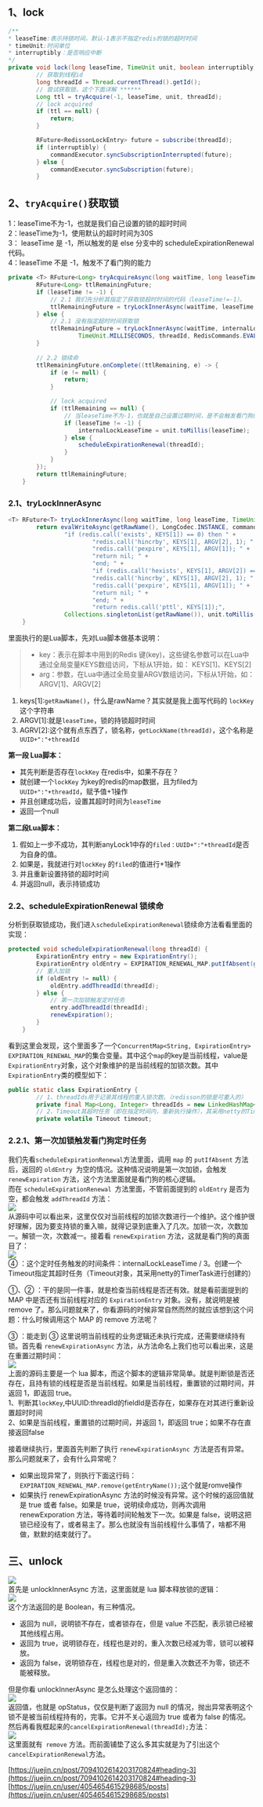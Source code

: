 <a name="xuozg"></a>
## 1、lock
```java
/**
* leaseTime:表示持锁时间，默认-1表示不指定redis的锁的超时时间
* timeUnit:时间单位
* interruptibly：是否响应中断
*/
private void lock(long leaseTime, TimeUnit unit, boolean interruptibly) throws InterruptedException {
        // 获取到线程id
        long threadId = Thread.currentThread().getId();
        // 尝试获取锁，这个下面详解 ******
        Long ttl = tryAcquire(-1, leaseTime, unit, threadId);
        // lock acquired
        if (ttl == null) {
            return;
        }

        RFuture<RedissonLockEntry> future = subscribe(threadId);
        if (interruptibly) {
            commandExecutor.syncSubscriptionInterrupted(future);
        } else {
            commandExecutor.syncSubscription(future);
        }
```
<a name="QkeBi"></a>
## 2、`tryAcquire()`获取锁
1：leaseTime不为-1，也就是我们自己设置的锁的超时时间<br />2：leaseTime为-1，使用默认的超时时间为30S<br />3： leaseTime 是 -1，所以触发的是 else 分支中的 scheduleExpirationRenewal 代码。<br />4：leaseTime 不是 -1，触发不了看门狗的能力
```java
private <T> RFuture<Long> tryAcquireAsync(long waitTime, long leaseTime, TimeUnit unit, long threadId) {
        RFuture<Long> ttlRemainingFuture;
        if (leaseTime != -1) {
            // 2.1 我们先分析其指定了获取锁超时时间的代码（leaseTime!=-1）。
            ttlRemainingFuture = tryLockInnerAsync(waitTime, leaseTime, unit, threadId, RedisCommands.EVAL_LONG);
        } else {
            // 2.1 没有指定超时时间获取锁
            ttlRemainingFuture = tryLockInnerAsync(waitTime, internalLockLeaseTime,
                    TimeUnit.MILLISECONDS, threadId, RedisCommands.EVAL_LONG);
        }
        
        // 2.2 锁续命
        ttlRemainingFuture.onComplete((ttlRemaining, e) -> {
            if (e != null) {
                return;
            }

            // lock acquired
            if (ttlRemaining == null) {
                // 当leaseTime不为-1，也就是自己设置过期时间，是不会触发看门狗的
                if (leaseTime != -1) {
                    internalLockLeaseTime = unit.toMillis(leaseTime);
                } else {
                    scheduleExpirationRenewal(threadId);
                }
            }
        });
        return ttlRemainingFuture;
    }
```
<a name="Cw7s8"></a>
### 2.1、tryLockInnerAsync
```java
<T> RFuture<T> tryLockInnerAsync(long waitTime, long leaseTime, TimeUnit unit, long threadId, RedisStrictCommand<T> command) {
        return evalWriteAsync(getRawName(), LongCodec.INSTANCE, command,
                "if (redis.call('exists', KEYS[1]) == 0) then " +
                        "redis.call('hincrby', KEYS[1], ARGV[2], 1); " +
                        "redis.call('pexpire', KEYS[1], ARGV[1]); " +
                        "return nil; " +
                        "end; " +
                        "if (redis.call('hexists', KEYS[1], ARGV[2]) == 1) then " +
                        "redis.call('hincrby', KEYS[1], ARGV[2], 1); " +
                        "redis.call('pexpire', KEYS[1], ARGV[1]); " +
                        "return nil; " +
                        "end; " +
                        "return redis.call('pttl', KEYS[1]);",
                Collections.singletonList(getRawName()), unit.toMillis(leaseTime), getLockName(threadId));
    }
```
里面执行的是Lua脚本，先对Lua脚本做基本说明：
> - key：表示在脚本中用到的Redis 键(key)，这些键名参数可以在Lua中通过全局变量KEYS数组访问，下标从1开始，如： KEYS[1]、KEYS[2]
> - arg：参数，在Lua中通过全局变量ARGV数组访问，下标从1开始，如：ARGV[1]、ARGV[2]

1. keys[1]:`getRawName()`，什么是rawName？其实就是我上面写代码的 `lockKey` 这个字符串
2. ARGV[1]:就是`leaseTime`，锁的持锁超时时间
3. AGRV[2]:这个就有点东西了，锁名称，`getLockName(threadId)`，这个名称是`UUID+":"+threadId`

**第一段 Lua脚本：**

- 其先判断是否存在`lockKey` 在redis中，如果不存在？
- 就创建一个`lockKey` 为key的redis的map数据，且为filed为`UUID+":"+threadId`，赋予值+1操作
- 并且创建成功后，设置其超时时间为`leaseTime`
- 返回一个null

**第二段Lua脚本：**

1. 假如上一步不成功，其判断anyLock1中存的`filed：UUID+":"+threadId`是否为自身的值。
2. 如果是，我就进行对`lockKey` 的`filed`的值进行+1操作
3. 并且重新设置持锁的超时时间
4. 并返回null，表示持锁成功
<a name="Iv4Yz"></a>
### 2.2、scheduleExpirationRenewal 锁续命
分析到获取锁成功，我们进`入scheduleExpirationRenewal`锁续命方法看看里面的实现：
```java
protected void scheduleExpirationRenewal(long threadId) {
        ExpirationEntry entry = new ExpirationEntry();
        ExpirationEntry oldEntry = EXPIRATION_RENEWAL_MAP.putIfAbsent(getEntryName(), entry);
        // 重入加锁
        if (oldEntry != null) {
            oldEntry.addThreadId(threadId);
        } else {
            // 第一次加锁触发定时任务
            entry.addThreadId(threadId);
            renewExpiration();
        }
    }
```
看到这里会发现，这个里面多了一个`ConcurrentMap<String, ExpirationEntry> EXPIRATION_RENEWAL_MAP`的集合变量。其中这个`map`的key是当前线程，value是`ExpirationEntry`对象，这个对象维护的是当前线程的加锁次数。其中`ExpirationEntry`类的模型如下：
```java
public static class ExpirationEntry {
        // 1、threadIds用于记录其线程的重入锁次数。（redisson的锁是可重入的）
        private final Map<Long, Integer> threadIds = new LinkedHashMap<>();
        // 2、Timeout其超时任务（即在指定时间内，重新执行操作），其采用netty的TimerTask进行创建的
        private volatile Timeout timeout;
```
<a name="bFA7W"></a>
### 2.2.1、第一次加锁触发看门狗定时任务
我们先看`scheduleExpirationRenewal`方法里面，调用 `map` 的 `putIfAbsent` 方法后，返回的 `oldEntry `为空的情况。这种情况说明是第一次加锁，会触发 `renewExpiration` 方法，这个方法里面就是看门狗的核心逻辑。<br />而在 `scheduleExpirationRenewal `方法里面，不管前面提到的 `oldEntry` 是否为空，都会触发 `addThreadId` 方法：<br />![](https://cdn.nlark.com/yuque/0/2022/webp/297975/1652669496834-2bedccc6-5fe5-462d-b30e-8ea9c0d2b83e.webp#clientId=u76f6b25b-b9b4-4&from=paste&id=u67482494&originHeight=312&originWidth=690&originalType=url&ratio=1&rotation=0&showTitle=false&status=done&style=none&taskId=udb497251-bcb0-45c7-b8f2-1c47aefb363&title=)<br />从源码中可以看出来，这里仅仅对当前线程的加锁次数进行一个维护。这个维护很好理解，因为要支持锁的重入嘛，就得记录到底重入了几次。加锁一次，次数加一。解锁一次，次数减一。接着看 `renewExpiration` 方法，这就是看门狗的真面目了：<br />![](https://cdn.nlark.com/yuque/0/2022/webp/297975/1652669661899-0c7d0b6e-0dc8-4890-acfb-cdfc675613d1.webp#clientId=u76f6b25b-b9b4-4&from=paste&id=u819bfd9a&originHeight=666&originWidth=648&originalType=url&ratio=1&rotation=0&showTitle=false&status=done&style=none&taskId=u093ff84d-5462-4650-811e-9bff77a052b&title=)<br /> ④ ：这个定时任务触发的时间条件：internalLockLeaseTime / 3。创建一个Timeout指定其超时任务（Timeout对象，其采用netty的TimerTask进行创建的） 

 ①、② ：干的是同一件事，就是检查当前线程是否还有效。就是看前面提到的 MAP 中是否还有当前线程对应的 `ExpirationEntry` 对象。没有，就说明是被 remove 了。那么问题就来了，你看源码的时候非常自然而然的就应该想到这个问题：什么时候调用这个 MAP 的 remove 方法呢？

  ③ ：能走到 ③ 这里说明当前线程的业务逻辑还未执行完成，还需要继续持有锁。首先看 `renewExpirationAsync` 方法，从方法命名上我们也可以看出来，这是在重置过期时间：<br />![](https://cdn.nlark.com/yuque/0/2022/webp/297975/1652669826694-bb969d0d-7efa-4d21-b5d3-e5ef81f98756.webp#clientId=u76f6b25b-b9b4-4&from=paste&id=u4f145ea0&originHeight=193&originWidth=635&originalType=url&ratio=1&rotation=0&showTitle=false&status=done&style=none&taskId=u2a7fab14-3966-43e4-a062-1fb7b2869a9&title=)<br />上面的源码主要是一个 lua 脚本，而这个脚本的逻辑非常简单。就是判断锁是否还存在，且持有锁的线程是否是当前线程。如果是当前线程，重置锁的过期时间，并返回 1，即返回 true。<br />1、判断其`lockKey`,中UUID:threadId的fieldId是否存在，如果存在对其进行重新设置超时时间<br />2、如果是当前线程，重置锁的过期时间，并返回 1，即返回 true；如果不存在直接返回false

接着继续执行，里面首先判断了执行 `renewExpirationAsync `方法是否有异常。那么问题就来了，会有什么异常呢？

- 如果出现异常了，则执行下面这行码：`EXPIRATION_RENEWAL_MAP.remove(getEntryName());`这个就是romve操作
- 如果执行 renewExpirationAsync 方法的时候没有异常。这个时候的返回值就是 true 或者 false。如果是 true，说明续命成功，则再次调用 renewExporation 方法，等待着时间轮触发下一次。如果是 false，说明这把锁已经没有了，或者易主了。那么也就没有当前线程什么事情了，啥都不用做，默默的结束就行了。

<a name="BF9NR"></a>
## 三、unlock 
![](https://cdn.nlark.com/yuque/0/2022/webp/297975/1652670558036-eac9220c-9637-4c89-bb23-b59a88cfb9a9.webp#clientId=u67a7354d-9c05-4&from=paste&id=u20d6a252&originHeight=214&originWidth=499&originalType=url&ratio=1&rotation=0&showTitle=false&status=done&style=none&taskId=u1d3f9cc1-cf3b-4758-aa1e-5b5e491e93b&title=)<br />首先是 unlockInnerAsync 方法，这里面就是 lua 脚本释放锁的逻辑：<br />![](https://cdn.nlark.com/yuque/0/2022/webp/297975/1652670569750-021156bb-16be-40dd-874d-1ebab04d3de4.webp#clientId=u67a7354d-9c05-4&from=paste&id=ue2232e2b&originHeight=387&originWidth=1080&originalType=url&ratio=1&rotation=0&showTitle=false&status=done&style=none&taskId=uc1305df6-3cb8-4ba4-9f75-8054aa8da0b&title=)<br />这个方法返回的是 Boolean，有三种情况。

- 返回为 null，说明锁不存在，或者锁存在，但是 value 不匹配，表示锁已经被其他线程占用。
- 返回为 true，说明锁存在，线程也是对的，重入次数已经减为零，锁可以被释放。
- 返回为 false，说明锁存在，线程也是对的，但是重入次数还不为零，锁还不能被释放。

但是你看 unlockInnerAsync 是怎么处理这个返回值的：<br />![](https://cdn.nlark.com/yuque/0/2022/webp/297975/1652670744985-a35f29bf-6bfb-41b5-aac3-10b2b34d2853.webp#clientId=u67a7354d-9c05-4&from=paste&id=ub48b5153&originHeight=582&originWidth=728&originalType=url&ratio=1&rotation=0&showTitle=false&status=done&style=none&taskId=u8c4c76d6-59f6-45fd-8e1f-2ef085d170b&title=)<br />返回值，也就是 opStatus，仅仅是判断了返回为 null 的情况，抛出异常表明这个锁不是被当前线程持有的，完事。它并不关心返回为 true 或者为 false 的情况。然后再看我框起来的` cancelExpirationRenewal(threadId); `方法：<br />![](https://cdn.nlark.com/yuque/0/2022/webp/297975/1652670778269-8cc86e4a-6015-436f-ae73-10697e2932e4.webp#clientId=u67a7354d-9c05-4&from=paste&id=ub59c3450&originHeight=408&originWidth=587&originalType=url&ratio=1&rotation=0&showTitle=false&status=done&style=none&taskId=ue64df4da-bc83-46bb-9a09-8d19c7b5d67&title=)<br />这里面就有` remove` 方法。而前面铺垫了这么多其实就是为了引出这个` cancelExpirationRenewal `方法。

[https://juejin.cn/post/7094102614203170824#heading-3](https://juejin.cn/post/7094102614203170824#heading-3)<br />[https://juejin.cn/user/4054654615298685/posts](https://juejin.cn/user/4054654615298685/posts)
